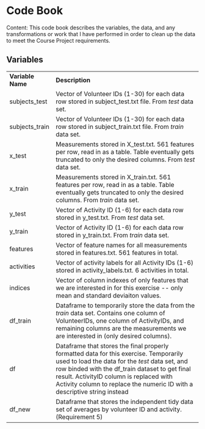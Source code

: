 # Code Book

Content: This code book describes the variables, the data, and any transformations or work that I have performed in order to clean up the data to meet the Course Project requirements.

## Variables

<table>
	<tr>
		<td><b>Variable Name</b></td>
		<td><b>Description</b></td>
	</tr>
	<tr>
		<td>subjects_test</td>
		<td>Vector of Volunteer IDs (1-30) for each data row stored in subject_test.txt file. From <i>test</i> data set.</td>
	</tr>
	<tr>
		<td>subjects_train</td>
		<td>Vector of Volunteer IDs (1-30) for each data row stored in subject_train.txt file. From <i>train</i> data set.</td>
	</tr>
	<tr>
		<td>x_test</td>
		<td>Measurements stored in X_test.txt. 561 features per row, read in as a table. Table eventually gets truncated to only the desired columns. From <i>test</i> data set.</td>
	</tr>
	<tr>
		<td>x_train</td>
		<td>Measurements stored in X_train.txt. 561 features per row, read in as a table. Table eventually gets truncated to only the desired columns. From <i>train</i> data set.</td>
	</tr>
	<tr>
		<td>y_test</td>
		<td>Vector of Activity ID (1-6) for each data row stored in y_test.txt. From <i>test</i> data set.</td>
	</tr>
	<tr>
		<td>y_train</td>
		<td>Vector of Activity ID (1-6) for each data row stored in y_train.txt. From <i>train</i> data set.</td>
	</tr>
	<tr>
		<td>features</td>
		<td>Vector of feature names for all measurements stored in features.txt. 561 features in total.</td>
	</tr>
	<tr>
		<td>activities</td>
		<td>Vector of activity labels for all Activity IDs (1-6) stored in activity_labels.txt. 6 activities in total.</td>
	</tr>
	<tr>
		<td>indices</td>
		<td>Vector of column indexes of only features that we are interested in for this exercise -- only mean and standard deviaiton values.</td>
	</tr>
	<tr>
		<td>df_train</td>
		<td>Dataframe to temporarily store the data from the <i>train</i> data set. Contains one column of VolunteerIDs, one column of ActivityIDs, and remaining columns are the measurements we are interested in (only desired columns).</td>
	</tr>
	<tr>
		<td>df</td>
		<td>Dataframe that stores the final properly formatted data for this exercise. Temporarily used to load the data for the <i>test</i> data set, and row binded with the df_train dataset to get final result. ActivityID column is replaced with Activity column to replace the numeric ID with a descriptive string instead</td>
	</tr>
	<tr>
		<td>df_new</td>
		<td>Dataframe that stores the independent tidy data set of averages by volunteer ID and activity. (Requirement 5)</td>
	</tr>
</table>

